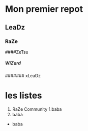 # Mon premier repot

## LeaDz

### RaZe

####ZeTsu

##### WiZard

####### xLeaDz

# les listes

1. RaZe Community
   1.baba
1. baba

- baba
